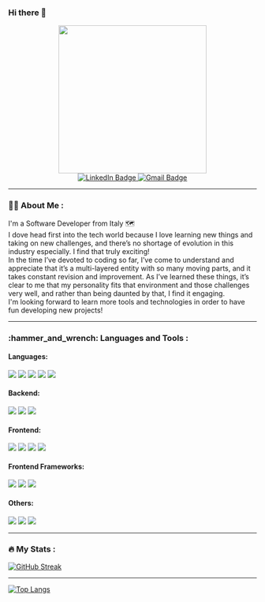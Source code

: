 ### Hi there 👋

<div id="header" align="center">
  <img src="https://media.giphy.com/media/LMcB8XospGZO8UQq87/giphy.gif" width="300"/>
</div>
<div id="badges" align="center">
 <a href="https://www.linkedin.com/in/martina-uzzas-99a838252/">
    <img src="https://img.shields.io/badge/LinkedIn-blue?style=for-the-badge&logo=linkedin&logoColor=white" alt="LinkedIn Badge"/>
  </a>
   <a href="mailto:martinauzzas@gmail.com">
    <img src="https://img.shields.io/badge/Gmail-D14836?style=for-the-badge&logo=gmail&logoColor=white" alt="Gmail Badge"/>
  </a>
</div>

---

### :woman_technologist: About Me :
I'm a Software Developer from Italy :world_map:
<br>
I dove head first into the tech world because I love learning new things and taking on new challenges, and there’s no shortage of evolution in this industry especially. I find that truly exciting! <br>
In the time I’ve devoted to coding so far, I’ve come to understand and appreciate that it’s a multi-layered entity with so many moving parts, and it takes constant revision and improvement. As I’ve learned these things, it’s clear to me that my personality fits that environment and those challenges very well, and rather than being daunted by that, I find it engaging. <br>
I'm looking forward to learn more tools and technologies in order to have fun developing new projects!

---
<h3>
:hammer_and_wrench: Languages and Tools :
</h3>
<div>
  <h4>Languages: </h4>
  <img src="https://img.shields.io/badge/JavaScript-323330?style=for-the-badge&logo=javascript&logoColor=F7DF1E"/>
  <img src="https://img.shields.io/badge/TypeScript-007ACC?style=for-the-badge&logo=typescript&logoColor=white"/>
  <img src="https://img.shields.io/badge/Python-FFD43B?style=for-the-badge&logo=python&logoColor=blue"/>
  <img src="https://img.shields.io/badge/HTML5-E34F26?style=for-the-badge&logo=html5&logoColor=white"/>
  <img src="https://img.shields.io/badge/CSS3-1572B6?style=for-the-badge&logo=css3&logoColor=white"/>
</div>
<div>
  <h4>Backend: </h4>
<img src="https://img.shields.io/badge/PostgreSQL-316192?style=for-the-badge&logo=postgresql&logoColor=white"/>
<img src="https://img.shields.io/badge/Insomnia-5849be?style=for-the-badge&logo=Insomnia&logoColor=white"/>
<img src="https://img.shields.io/badge/Flask-000000?style=for-the-badge&logo=flask&logoColor=white"/>
</div>
<div>
  <h4>Frontend: </h4>
  <img src="https://img.shields.io/badge/React-20232A?style=for-the-badge&logo=react&logoColor=61DAFB"/>
  <img src="https://img.shields.io/badge/Redux-593D88?style=for-the-badge&logo=redux&logoColor=white"/>
  <img src="https://img.shields.io/badge/Vite-B73BFE?style=for-the-badge&logo=vite&logoColor=FFD62E"/>
  <img src="https://img.shields.io/badge/Node.js-339933?style=for-the-badge&logo=nodedotjs&logoColor=white"/>
</div>
<div>
  <h4>Frontend Frameworks: </h4>
  <img src="https://img.shields.io/badge/Bootstrap-563D7C?style=for-the-badge&logo=bootstrap&logoColor=white"/>
  <img src="https://img.shields.io/badge/Tailwind_CSS-38B2AC?style=for-the-badge&logo=tailwind-css&logoColor=white"/>
  <img src="https://img.shields.io/badge/Material%20UI-007FFF?style=for-the-badge&logo=mui&logoColor=white"/>
</div>
<div>
  <h4>Others: </h4>
  <img src="https://img.shields.io/badge/firebase-ffca28?style=for-the-badge&logo=firebase&logoColor=black"/>
  <img src="https://img.shields.io/badge/Glitch-2800ff?style=for-the-badge&logo=glitch&logoColor=white "/>
  <img src="https://img.shields.io/badge/Netlify-00C7B7?style=for-the-badge&logo=netlify&logoColor=white "/>
</div>

---

### :fire: My Stats :
[![GitHub Streak](http://github-readme-streak-stats.herokuapp.com?user=martinauzzas&theme=radical)](https://git.io/streak-stats)

---

[![Top Langs](https://github-readme-stats.vercel.app/api/top-langs/?username=martinauzzas&layout=compact&theme=radical)](https://github.com/anuraghazra/github-readme-stats)

<img src="https://komarev.com/ghpvc/?username=martinauzzas&style=for-the-badge&color=ff69b4" alt=""/>
